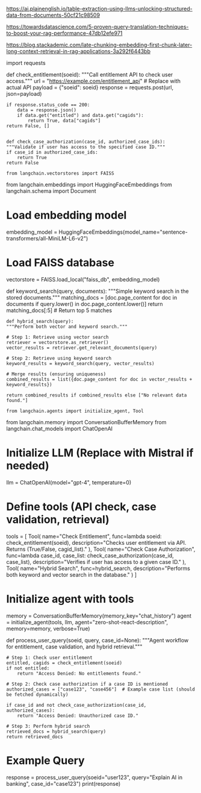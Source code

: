 https://ai.plainenglish.io/table-extraction-using-llms-unlocking-structured-data-from-documents-50cf21c98509

https://towardsdatascience.com/5-proven-query-translation-techniques-to-boost-your-rag-performance-47db12efe971

https://blog.stackademic.com/late-chunking-embedding-first-chunk-later-long-context-retrieval-in-rag-applications-3a292f6443bb

import requests

def check_entitlement(soeid):
    """Call entitlement API to check user access."""
    url = "https://example.com/entitlement_api"  # Replace with actual API
    payload = {"soeid": soeid}
    response = requests.post(url, json=payload)

    if response.status_code == 200:
        data = response.json()
        if data.get("entitled") and data.get("cagids"):
            return True, data["cagids"]
    return False, []


    def check_case_authorization(case_id, authorized_case_ids):
    """Validate if user has access to the specified case ID."""
    if case_id in authorized_case_ids:
        return True
    return False

    from langchain.vectorstores import FAISS
from langchain.embeddings import HuggingFaceEmbeddings
from langchain.schema import Document

# Load embedding model
embedding_model = HuggingFaceEmbeddings(model_name="sentence-transformers/all-MiniLM-L6-v2")

# Load FAISS database
vectorstore = FAISS.load_local("faiss_db", embedding_model)


def keyword_search(query, documents):
    """Simple keyword search in the stored documents."""
    matching_docs = [doc.page_content for doc in documents if query.lower() in doc.page_content.lower()]
    return matching_docs[:5]  # Return top 5 matches


    def hybrid_search(query):
    """Perform both vector and keyword search."""
    
    # Step 1: Retrieve using vector search
    retriever = vectorstore.as_retriever()
    vector_results = retriever.get_relevant_documents(query)

    # Step 2: Retrieve using keyword search
    keyword_results = keyword_search(query, vector_results)
    
    # Merge results (ensuring uniqueness)
    combined_results = list({doc.page_content for doc in vector_results + keyword_results})
    
    return combined_results if combined_results else ["No relevant data found."]

    from langchain.agents import initialize_agent, Tool
from langchain.memory import ConversationBufferMemory
from langchain.chat_models import ChatOpenAI

# Initialize LLM (Replace with Mistral if needed)
llm = ChatOpenAI(model="gpt-4", temperature=0)

# Define tools (API check, case validation, retrieval)
tools = [
    Tool(
        name="Check Entitlement",
        func=lambda soeid: check_entitlement(soeid),
        description="Checks user entitlement via API. Returns (True/False, cagid_list)."
    ),
    Tool(
        name="Check Case Authorization",
        func=lambda case_id, case_list: check_case_authorization(case_id, case_list),
        description="Verifies if user has access to a given case ID."
    ),
    Tool(
        name="Hybrid Search",
        func=hybrid_search,
        description="Performs both keyword and vector search in the database."
    )
]

# Initialize agent with tools
memory = ConversationBufferMemory(memory_key="chat_history")
agent = initialize_agent(tools, llm, agent="zero-shot-react-description", memory=memory, verbose=True)


def process_user_query(soeid, query, case_id=None):
    """Agent workflow for entitlement, case validation, and hybrid retrieval."""
    
    # Step 1: Check user entitlement
    entitled, cagids = check_entitlement(soeid)
    if not entitled:
        return "Access Denied: No entitlements found."

    # Step 2: Check case authorization if a case ID is mentioned
    authorized_cases = ["case123", "case456"]  # Example case list (should be fetched dynamically)
    
    if case_id and not check_case_authorization(case_id, authorized_cases):
        return "Access Denied: Unauthorized case ID."

    # Step 3: Perform hybrid search
    retrieved_docs = hybrid_search(query)
    return retrieved_docs

# Example Query
response = process_user_query(soeid="user123", query="Explain AI in banking", case_id="case123")
print(response)


